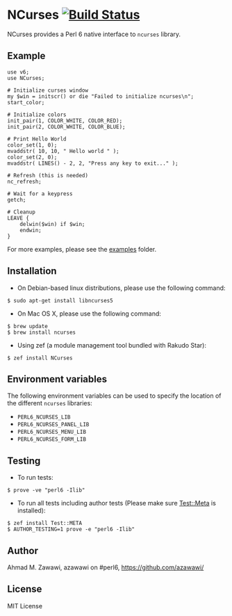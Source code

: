 # NCurses [![Build Status](https://travis-ci.org/azawawi/perl6-ncurses.svg?branch=master)](https://travis-ci.org/azawawi/perl6-ncurses)

NCurses provides a Perl 6 native interface to `ncurses` library.

## Example

```Perl6
use v6;
use NCurses;

# Initialize curses window
my $win = initscr() or die "Failed to initialize ncurses\n";
start_color;

# Initialize colors
init_pair(1, COLOR_WHITE, COLOR_RED);
init_pair(2, COLOR_WHITE, COLOR_BLUE);

# Print Hello World
color_set(1, 0);
mvaddstr( 10, 10, " Hello world " );
color_set(2, 0);
mvaddstr( LINES() - 2, 2, "Press any key to exit..." );

# Refresh (this is needed)
nc_refresh;

# Wait for a keypress
getch;

# Cleanup
LEAVE {
    delwin($win) if $win;
    endwin;
}
```

For more examples, please see the [examples](examples) folder.

## Installation

* On Debian-based linux distributions, please use the following command:
```
$ sudo apt-get install libncurses5
```

* On Mac OS X, please use the following command:
```
$ brew update
$ brew install ncurses
```

* Using zef (a module management tool bundled with Rakudo Star):
```
$ zef install NCurses
```

## Environment variables

The following environment variables can be used to specify the location of the
different `ncurses` libraries:
- `PERL6_NCURSES_LIB`
- `PERL6_NCURSES_PANEL_LIB`
- `PERL6_NCURSES_MENU_LIB`
- `PERL6_NCURSES_FORM_LIB`

## Testing

- To run tests:
```
$ prove -ve "perl6 -Ilib"
```

- To run all tests including author tests (Please make sure
[Test::Meta](https://github.com/jonathanstowe/Test-META) is installed):
```
$ zef install Test::META
$ AUTHOR_TESTING=1 prove -e "perl6 -Ilib"
```

## Author

Ahmad M. Zawawi, azawawi on #perl6, https://github.com/azawawi/

## License

MIT License
